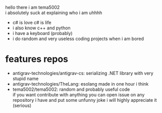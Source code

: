 hello there i am tema5002\
i absolutely suck at explaining who i am uhhhh
- c# is love c# is life
- i also know c++ and python
- i have a keyboard (probably)
- i do random and very useless coding projects when i am bored
# features repos
- antigrav-technologies/antigrav-cs: serializing .NET library with very stupid name
- antigrav-technologies/TheLang: esolang made in one hour i think
- tema5002/tema5002: random and probably useful code\
if you want contribute with anything you can open issue on any repository i have and put some unfunny joke i will highly appreciate it (serious)
